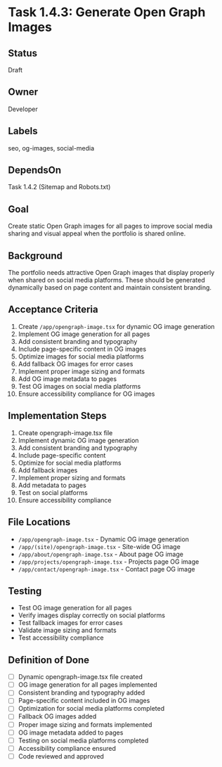 # Task 1.4.3: Generate Open Graph Images

## Status
Draft

## Owner
Developer

## Labels
seo, og-images, social-media

## DependsOn
Task 1.4.2 (Sitemap and Robots.txt)

## Goal
Create static Open Graph images for all pages to improve social media sharing and visual appeal when the portfolio is shared online.

## Background
The portfolio needs attractive Open Graph images that display properly when shared on social media platforms. These should be generated dynamically based on page content and maintain consistent branding.

## Acceptance Criteria
1. Create `/app/opengraph-image.tsx` for dynamic OG image generation
2. Implement OG image generation for all pages
3. Add consistent branding and typography
4. Include page-specific content in OG images
5. Optimize images for social media platforms
6. Add fallback OG images for error cases
7. Implement proper image sizing and formats
8. Add OG image metadata to pages
9. Test OG images on social media platforms
10. Ensure accessibility compliance for OG images

## Implementation Steps
1. Create opengraph-image.tsx file
2. Implement dynamic OG image generation
3. Add consistent branding and typography
4. Include page-specific content
5. Optimize for social media platforms
6. Add fallback images
7. Implement proper sizing and formats
8. Add metadata to pages
9. Test on social platforms
10. Ensure accessibility compliance

## File Locations
- `/app/opengraph-image.tsx` - Dynamic OG image generation
- `/app/(site)/opengraph-image.tsx` - Site-wide OG image
- `/app/about/opengraph-image.tsx` - About page OG image
- `/app/projects/opengraph-image.tsx` - Projects page OG image
- `/app/contact/opengraph-image.tsx` - Contact page OG image

## Testing
- Test OG image generation for all pages
- Verify images display correctly on social platforms
- Test fallback images for error cases
- Validate image sizing and formats
- Test accessibility compliance

## Definition of Done
- [ ] Dynamic opengraph-image.tsx file created
- [ ] OG image generation for all pages implemented
- [ ] Consistent branding and typography added
- [ ] Page-specific content included in OG images
- [ ] Optimization for social media platforms completed
- [ ] Fallback OG images added
- [ ] Proper image sizing and formats implemented
- [ ] OG image metadata added to pages
- [ ] Testing on social media platforms completed
- [ ] Accessibility compliance ensured
- [ ] Code reviewed and approved 